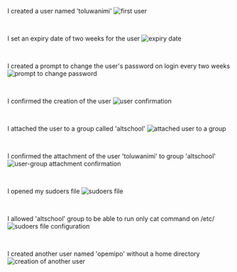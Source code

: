  I created a user named 'toluwanimi'
 ![first user](/Images/Screenshot%202023-08-18%20091032.png)

 <br>

 I set an expiry date of two weeks for the user
 ![expiry date](/Images/Screenshot%202023-08-18%20091130.png)

 <br>

 I created a prompt to change the user's password on login every two weeks
 ![prompt to change password](/Images/Screenshot%202023-08-18%20091335.png)

 <br>

 I confirmed the creation of the user
 ![user confirmation](/Images/Screenshot%202023-08-18%20091452.png)

 <br>

 I attached the user to a group called 'altschool'
 ![attached user to a group](/Images/Screenshot%202023-08-18%20091558.png)

 <br>

 I confirmed the attachment of the user 'toluwanimi' to group 'altschool'
 ![user-group attachment confirmation](/Images/Screenshot%202023-08-18%20091717.png)

 <br>

 I opened my sudoers file
 ![sudoers file](/Images/Screenshot%202023-08-18%20092841.png)

 <br>

 I allowed 'altschool' group to be able to run only cat command on /etc/
 ![sudoers file configuration](/Images/Screenshot%202023-08-18%20113309.png)

 <br>

 I created another user named 'opemipo' without a home directory  
 ![creation of another user](/Images/Screenshot%202023-08-18%20115500.png)
